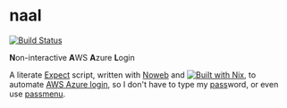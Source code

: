 # naal

[![Build Status][Travis badge]][Travis]

**N**on-interactive **A**WS **A**zure **L**ogin

A literate [Expect] script, written with [Noweb] and
[![Built with Nix][Built with Nix badge]][Built with Nix], to automate
[AWS Azure login], so I don't have to type my [pass]word, or even use [passmenu].




<!-- Named Links -->
[Travis badge]: https://img.shields.io/travis/yurrriq/naal/master?style=for-the-badge
[Travis]: https://travis-ci.org/yurrriq/naal
[Expect]: https://core.tcl-lang.org/expect/index
[Noweb]: https://core.tcl-lang.org/expect/index
[Built with Nix badge]: https://builtwithnix.org/badge.svg
[Built with Nix]: https://builtwithnix.org
[AWS Azure login]: https://github.com/sportradar/aws-azure-login
[pass]: https://www.passwordstore.org/
[passmenu]: https://git.zx2c4.com/password-store/tree/contrib/dmenu
